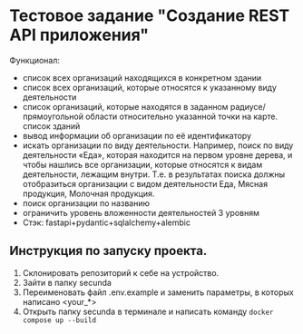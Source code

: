 # Тестовое задание "Создание REST API приложения"

Функционал: 
- список всех организаций находящихся в конкретном здании 
- список всех организаций, которые относятся к указанному виду деятельности
- список организаций, которые находятся в заданном радиусе/прямоугольной области относительно указанной точки на карте. список зданий
- вывод информации об организации по её идентификатору
- искать организации по виду деятельности. Например, поиск по виду деятельности «Еда», которая находится на первом уровне дерева, и чтобы нашлись все организации, которые относятся к видам деятельности, лежащим внутри. Т.е. в результатах поиска должны отобразиться организации с видом деятельности Еда, Мясная продукция, Молочная продукция.
- поиск организации по названию
- ограничить уровень вложенности деятельностей 3 уровням
- Стэк: fastapi+pydantic+sqlalchemy+alembic

## Инструкция по запуску проекта.
1) Склонировать репозиторий к себе на устройство.
2) Зайти в папку secunda
3) Переименовать файл .env.example и заменить параметры, в которых написано <your_*>
4) Открыть папку secunda в терминале и написать команду 
``` docker compose up --build ```
